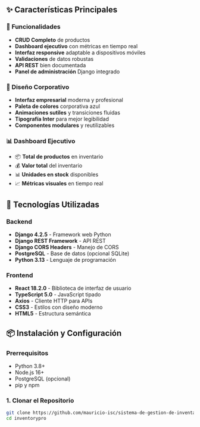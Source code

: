 ## ✨ Características Principales

### 🎯 Funcionalidades
- **CRUD Completo** de productos
- **Dashboard ejecutivo** con métricas en tiempo real
- **Interfaz responsive** adaptable a dispositivos móviles
- **Validaciones** de datos robustas
- **API REST** bien documentada
- **Panel de administración** Django integrado

### 🎨 Diseño Corporativo
- **Interfaz empresarial** moderna y profesional
- **Paleta de colores** corporativa azul
- **Animaciones sutiles** y transiciones fluidas
- **Tipografía Inter** para mejor legibilidad
- **Componentes modulares** y reutilizables

### 📊 Dashboard Ejecutivo
- 📦 **Total de productos** en inventario
- 💰 **Valor total** del inventario
- 📊 **Unidades en stock** disponibles
- 📈 **Métricas visuales** en tiempo real

## 🚀 Tecnologías Utilizadas

### Backend
- **Django 4.2.5** - Framework web Python
- **Django REST Framework** - API REST
- **Django CORS Headers** - Manejo de CORS
- **PostgreSQL** - Base de datos (opcional SQLite)
- **Python 3.13** - Lenguaje de programación

### Frontend
- **React 18.2.0** - Biblioteca de interfaz de usuario
- **TypeScript 5.0** - JavaScript tipado
- **Axios** - Cliente HTTP para APIs
- **CSS3** - Estilos con diseño moderno
- **HTML5** - Estructura semántica

## 📦 Instalación y Configuración

### Prerrequisitos
- Python 3.8+
- Node.js 16+
- PostgreSQL (opcional)
- pip y npm

### 1. Clonar el Repositorio
```bash
git clone https://github.com/mauricio-isc/sistema-de-gestion-de-inventarios.git
cd inventorypro
